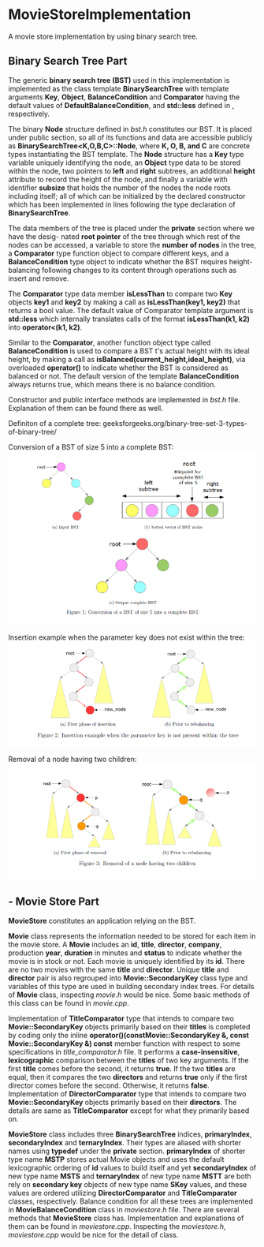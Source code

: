 # MovieStoreImplementation
A movie store implementation by using binary search tree.

## Binary Search Tree Part
The generic **binary search tree (BST)** used in this implementation is implemented as the class
template **BinarySearchTree** with template arguments **Key**, **Object**, **BalanceCondition** and **Comparator** having the default values of **DefaultBalanceCondition**, and **std::less<Key>** defined in <functional>, respectively.

The binary **Node** structure defined in *bst.h* constitutes our BST. It is placed under public section, so all of its functions and data are accessible publicly as **BinarySearchTree<K,O,B,C>::Node**, where **K, O, B, and C** are concrete types instantiating the BST template. The **Node** structure has a **Key** type variable uniquely identifying the node, an **Object** type data to be stored within the node, two pointers to **left** and **right** subtrees, an additional **height** attribute to record the height of the node, and finally a variable
with identifier **subsize** that holds the number of the nodes the node roots including itself; all of which can be initialized by the declared constructor which has been implemented in lines following the type declaration of **BinarySearchTree**.

The data members of the tree is placed under the **private** section where we have the desig-
nated **root pointer** of the tree through which rest of the nodes can be accessed, a variable to store the **number of nodes** in the tree, a **Comparator** type function object to compare different keys, and a **BalanceCondition** type object to indicate whether the BST requires height-balancing following changes to its content through operations such as insert and remove.

The **Comparator** type data member **isLessThan** to compare two **Key** objects **key1** and **key2** by making a call as **isLessThan(key1, key2)** that returns a bool value. The default
value of Comparator template argument is **std::less<Key>** which internally translates calls of the format **isLessThan(k1, k2)** into **operator<(k1, k2)**. 

Similar to the **Comparator**, another function object type called **BalanceCondition** is used
to compare a BST t's actual height with its ideal height, by making a call as  **isBalanced(current_height,ideal_height)**, via overloaded **operator()** to indicate whether the BST is considered as balanced or not. The default version of the template **BalanceCondition** always returns true, which means there is no balance condition.

Constructor and public interface methods are implemented in *bst.h* file. Explanation of them can be found there as well.

Definiton of a complete tree: geeksforgeeks.org/binary-tree-set-3-types-of-binary-tree/

Conversion of a BST of size 5 into a complete BST:
![Complete tree](/figures/conversion_to_complete_tree.png)

Insertion example when the parameter key does not exist within the tree:
![Insertion example](/figures/figure2.png)

Removal of a node having two children:
![Removal example](/figures/figure3.png)

## - Movie Store Part
**MovieStore** constitutes an application relying on the BST.

**Movie** class represents the information needed to be stored for each item in the movie store. A **Movie** includes an **id**, **title**, **director**, **company**, production **year**, **duration** in minutes and **status** to indicate whether the movie is in stock or not. Each movie is uniquely identified by its **id**. There are no two movies with the same **title** and **director**. Unique **title** and **director** pair is also regrouped into **Movie::SecondaryKey** class type and variables of this type are used in building secondary index trees. For details of **Movie** class, inspecting *movie.h* would be nice. Some basic methods of this class can be found in *movie.cpp*.

Implementation of **TitleComparator** type that intends to compare two **Movie::SecondaryKey** objects primarily based on their **titles** is completed by coding only the inline **operator()(constMovie::SecondaryKey &, const Movie::SecondaryKey &) const** member function with respect
to some specifications in *title_comparator.h* file. It performs a **case-insensitive**, **lexicographic** comparison between the **titles** of two key arguments. If the first **title** comes before the second, it returns **true**. If the two **titles** are equal, then it compares the two **directors** and returns **true** only if the first director comes before the second. Otherwise, it returns **false**.
Implementation of **DirectorComparator** type that intends to compare two **Movie::SecondaryKey** objects primarily based on their **directors**. The details are same as **TitleComparator** except for what they primarily based on.

**MovieStore** class includes three **BinarySearchTree** indices, **primaryIndex**,
**secondaryIndex** and **ternaryIndex**. Their types are aliased with shorter names using **typedef** under the **private** section. **primaryIndex** of shorter type name **MSTP** stores actual Movie objects and uses the default lexicographic ordering of **id** values to build itself and yet **secondaryIndex** of new type name **MSTS** and **ternaryIndex** of new type name **MSTT** are both rely on **secondary key** objects of new type name **SKey** values, and these values are ordered utilizing **DirectorComparator** and **TitleComparator** classes, respectively. Balance condition for all these trees are implemented in **MovieBalanceCondition** class in *moviestore.h* file. There are several methods that **MovieStore** class has. Implementation and explanations of them can be found in *moviestore.cpp*. Inspecting the *moviestore.h*, *moviestore.cpp* would be nice for the detail of class.

